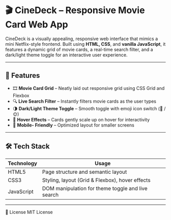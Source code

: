 # 🎬 CineDeck – Responsive Movie Card Web App

CineDeck is a visually appealing, responsive web interface that mimics a mini Netflix-style frontend. Built using **HTML, CSS**, and **vanilla JavaScript**, it features a dynamic grid of movie cards, a real-time search filter, and a dark/light theme toggle for an interactive user experience.

---

## 🚀 Features

- 🎞️ **Movie Card Grid** – Neatly laid out responsive grid using CSS Grid and Flexbox  
- 🔍 **Live Search Filter** – Instantly filters movie cards as the user types  
- 🌗 **Dark/Light Theme Toggle** – Smooth toggle with emoji icon switch (🌙 / 🌞)  
- 🎨 **Hover Effects** – Cards gently scale up on hover for interactivity  
- 📱 **Mobile- Friendly** – Optimized layout for smaller screens  

---

## 🛠️ Tech Stack

| Technology | Usage |
|------------|-------|
| HTML5      | Page structure and semantic layout |
| CSS3       | Styling, layout (Grid & Flexbox), hover effects |
| JavaScript | DOM manipulation for theme toggle and live search |

---

📄 License MIT License
